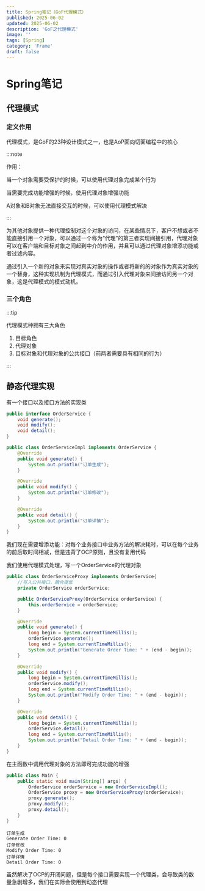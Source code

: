 ```yaml
---
title: Spring笔记（GoF代理模式）
published: 2025-06-02
updated: 2025-06-02
description: 'GoF之代理模式'
image: ''
tags: [Spring]
category: 'Frame'
draft: false 
---
```


# Spring笔记

## 代理模式

### 定义作用

代理模式，是GoF的23种设计模式之一，也是AoP面向切面编程中的核心

:::note

作用：

当一个对象需要受保护的时候，可以使用代理对象完成某个行为

当需要完成功能增强的时候，使用代理对象增强功能

A对象和B对象无法直接交互的时候，可以使用代理模式解决

:::

为其他对象提供一种代理控制对这个对象的访问，在某些情况下，客户不想或者不能直接引用一个对象，可以通过一个称为“代理”的第三者实现间接引用，代理对象可以在客户端和目标对象之间起到中介的作用，并且可以通过代理对象增添功能或者过滤内容。

通过引入一个新的对象来实现对真实对象的操作或者将新的的对象作为真实对象的一个替身，这种实现机制为代理模式，而通过引入代理对象来间接访问另一个对象，这是代理模式的模式动机。



### 三个角色

:::tip

代理模式种拥有三大角色

1. 目标角色
2. 代理对象
3. 目标对象和代理对象的公共接口（前两者需要具有相同的行为）

:::



## 静态代理实现

有一个接口以及接口方法的实现类

```java
public interface OrderService {
    void generate();
    void modify();
    void detail();
}
```

```java
public class OrderServiceImpl implements OrderService {
    @Override
    public void generate() {
        System.out.println("订单生成");
    }

    @Override
    public void modify() {
        System.out.println("订单修改");
    }

    @Override
    public void detail() {
        System.out.println("订单详情");
    }
}
```

我们现在需要增添功能：对每个业务接口中业务方法的解决耗时，可以在每个业务的前后取时间相减，但是违背了OCP原则，且没有复用代码



我们使用代理模式处理，写一个OrderService的代理对象

```java
public class OrderServiceProxy implements OrderService{
    //写入公共接口，耦合度低
    private OrderService orderService;

    public OrderServiceProxy(OrderService orderService) {
        this.orderService = orderService;
    }

    @Override
    public void generate() {
        long begin = System.currentTimeMillis();
        orderService.generate();
        long end = System.currentTimeMillis();
        System.out.println("Generate Order Time: " + (end - begin));
    }

    @Override
    public void modify() {
        long begin = System.currentTimeMillis();
        orderService.modify();
        long end = System.currentTimeMillis();
        System.out.println("Modify Order Time: " + (end - begin));
    }

    @Override
    public void detail() {
        long begin = System.currentTimeMillis();
        orderService.detail();
        long end = System.currentTimeMillis();
        System.out.println("Detail Order Time: " + (end - begin));
    }
}
```

在主函数中调用代理对象的方法即可完成功能的增强

```java
public class Main {
    public static void main(String[] args) {
        OrderService orderService = new OrderServiceImpl();
        OrderService proxy = new OrderServiceProxy(orderService);
        proxy.generate();
        proxy.modify();
        proxy.detail();
    }
}
```

```
订单生成
Generate Order Time: 0
订单修改
Modify Order Time: 0
订单详情
Detail Order Time: 0
```

虽然解决了OCP的开闭问题，但是每个接口需要实现一个代理类，会导致类的数量急剧增多，我们在实际会使用到动态代理
